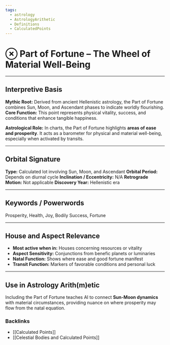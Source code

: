 ```yaml
---
tags:
  - astrology
  - AstrologyArithetic
  - Definitions
  - CalculatedPoints
---
```


# ⊗ Part of Fortune – The Wheel of Material Well-Being

---

## Interpretive Basis

**Mythic Root:**
Derived from ancient Hellenistic astrology, the Part of Fortune combines Sun, Moon, and Ascendant phases to indicate worldly flourishing.
**Core Function:**
This point represents physical vitality, success, and conditions that enhance tangible happiness.

**Astrological Role:**
In charts, the Part of Fortune highlights **areas of ease and prosperity**. It acts as a barometer for physical and material well-being, especially when activated by transits.

---

## Orbital Signature

**Type:** Calculated lot involving Sun, Moon, and Ascendant
**Orbital Period:** Depends on diurnal cycle
**Inclination / Eccentricity:** N/A
**Retrograde Motion:** Not applicable
**Discovery Year:** Hellenistic era

---

## Keywords / Powerwords

Prosperity, Health, Joy, Bodily Success, Fortune

---

## House and Aspect Relevance

- **Most active when in:** Houses concerning resources or vitality
- **Aspect Sensitivity:** Conjunctions from benefic planets or luminaries
- **Natal Function:** Shows where ease and good fortune manifest
- **Transit Function:** Markers of favorable conditions and personal luck

---

## Use in Astrology Arith(m)etic

Including the Part of Fortune teaches AI to connect **Sun-Moon dynamics** with material circumstances, providing nuance on where prosperity may flow from the natal equation.

### Backlinks
- [[Calculated Points]]
- [[Celestial Bodies and Calculated Points]]
